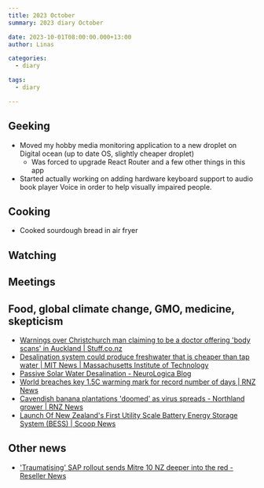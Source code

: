 ```yaml
---
title: 2023 October
summary: 2023 diary October

date: 2023-10-01T08:00:00.000+13:00
author: Linas

categories:
  - diary

tags:
  - diary

---
```


## Geeking

* Moved my hobby media monitoring application to a new droplet on Digital ocean (up to date OS, slightly cheaper droplet)
  * Was forced to upgrade React Router and a few other things in this app
* Started actually working on adding hardware keyboard support to audio book player Voice in order to help visually impaired people.

## Cooking

* Cooked sourdough bread in air fryer

## Watching


## Meetings


## Food, global climate change, GMO, medicine, skepticism

* [Warnings over Christchurch man claiming to be a doctor offering 'body scans' in Auckland | Stuff.co.nz](https://www.stuff.co.nz/national/health/133046732/warnings-over-christchurch-man-claiming-to-be-a-doctor-offering-body-scans-in-auckland)
* [Desalination system could produce freshwater that is cheaper than tap water | MIT News | Massachusetts Institute of Technology](https://news.mit.edu/2023/desalination-system-could-produce-freshwater-cheaper-0927)
* [Passive Solar Water Desalination - NeuroLogica Blog](https://theness.com/neurologicablog/index.php/passive-solar-water-desalination/)
* [World breaches key 1.5C warming mark for record number of days | RNZ News](https://www.rnz.co.nz/news/world/499643/world-breaches-key-1-point-5c-warming-mark-for-record-number-of-days)
* [Cavendish banana plantations 'doomed' as virus spreads - Northland grower | RNZ News](https://www.rnz.co.nz/news/national/501024/cavendish-banana-plantations-doomed-as-virus-spreads-northland-grower)
* [Launch Of New Zealand's First Utility Scale Battery Energy Storage System (BESS) | Scoop News](https://www.scoop.co.nz/stories/BU2310/S00269/launch-of-new-zealands-first-utility-scale-battery-energy-storage-system-bess.htm)

## Other news

* ['Traumatising' SAP rollout sends Mitre 10 NZ deeper into the red - Reseller News](https://www.reseller.co.nz/article/709273/traumatising-sap-rollout-sends-mitre-10-into-red/)
